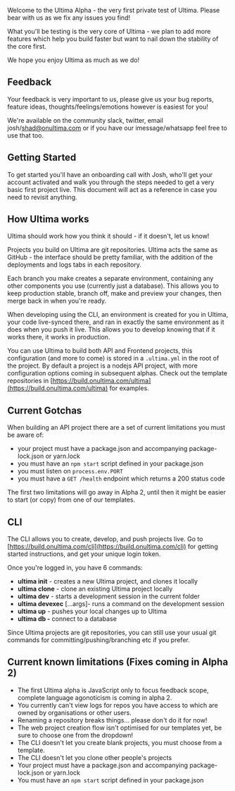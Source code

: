 Welcome to the Ultima Alpha - the very first private test of Ultima. Please bear with us as we fix any issues you find!

What you'll be testing is the very core of Ultima - we plan to add more features which help you build faster but want to nail down the stability of the core first.

We hope you enjoy Ultima as much as we do!

## Feedback

Your feedback is very important to us, please give us your bug reports, feature ideas, thoughts/feelings/emotions however is easiest for you!

We're available on the community slack, twitter, email josh/shad@onultima.com or if you have our imessage/whatsapp feel free to use that too.

## Getting Started

To get started you'll have an onboarding call with Josh, who'll get your account activated and walk you through the steps needed to get a very basic first project live. This document will act as a reference in case you need to revisit anything.

## How Ultima works

Ultima should work how you think it should - if it doesn't, let us know!

Projects you build on Ultima are git repositories. Ultima acts the same as GitHub - the interface should be pretty familiar, with the addition of the deployments and logs tabs in each repository.

Each branch you make creates a separate environment, containing any other components you use (currently just a database). This allows you to keep production stable, branch off, make and preview your changes, then merge back in when you're ready.

When developing using the CLI, an environment is created for you in Ultima, your code live-synced there, and ran in exactly the same environment as it does when you push it live. This allows you to develop knowing that if it works there, it works in production.

You can use Ultima to build both API and Frontend projects, this configuration (and more to come) is stored in a `.ultima.yml` in the root of the project. By default a project is a nodejs API project, with more configuration options coming in subsequent alphas. Check out the template repositories in [](https://build.onultima.com/ultima)[https://build.onultima.com/ultima](https://build.onultima.com/ultima) for examples.

## Current Gotchas

When building an API project there are a set of current limitations you must be aware of:

-   your project must have a package.json and accompanying package-lock.json or yarn.lock
-   you must have an `npm start` script defined in your package.json
-   you must listen on `process.env.PORT`
-   you must have a `GET /health` endpoint which returns a 200 status code

The first two limitations will go away in Alpha 2, until then it might be easier to start (or copy) from one of our templates.

## CLI

The CLI allows you to create, develop, and push projects live. Go to [](https://build.onultima.com/cli)[https://build.onultima.com/cli](https://build.onultima.com/cli) for getting started instructions, and get your unique login token.

Once you're logged in, you have 6 commands:

-   **ultima init** _<project name>_ - creates a new Ultima project, and clones it locally
-   **ultima clone** _<project name>_ - clone an existing Ultima project locally
-   **ultima dev** - starts a development session in the current folder
-   **ultima devexec** <command> [...args]- runs a command on the development session
-   **ultima up** - pushes your local changes up to Ultima
-   **ultima db -** connect to a database

Since Ultima projects are git repositories, you can still use your usual git commands for committing/pushing/branching etc if you prefer.

## Current known limitations (Fixes coming in Alpha 2)

-   The first Ultima alpha is JavaScript only to focus feedback scope, complete language agonoticism is coming in alpha 2.
-   You currently can't view logs for repos you have access to which are owned by organisations or other users.
-   Renaming a repository breaks things... please don't do it for now!
-   The web project creation flow isn't optimised for our templates yet, be sure to choose one from the dropdown!
-   The CLI doesn't let you create blank projects, you must choose from a template.
-   The CLI doesn't let you clone other people's projects
-   Your project must have a package.json and accompanying package-lock.json or yarn.lock
-   You must have an `npm start` script defined in your package.json
